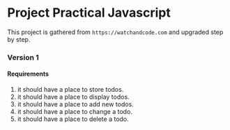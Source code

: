 # Project Practical Javascript

This project is gathered from `https://watchandcode.com` and upgraded step by step.

### Version 1

#### Requirements 

  1. it should have a place to store todos.
  1. it should have a place to display todos.
  1. it should have a place to add new todos.
  1. it should have a place to change a todo.
  1. it should have a place to delete a todo.
